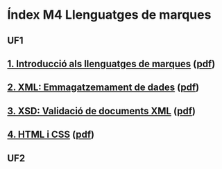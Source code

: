 # Índex M4 Llenguatges de marques

## UF1

## [1. Introducció als llenguatges de marques](1-intro-lleng-marques.md) ([pdf](assets/pdf/1-intro-lleng-marques.pdf))
## [2. XML: Emmagatzemament de dades](2-xml.md) ([pdf](assets/pdf/2-xml.pdf))
## [3. XSD: Validació de documents XML](3-xsd.md) ([pdf](assets/pdf/3-xsd.pdf))
## [4. HTML i CSS](4-html-css.md) ([pdf](assets/pdf/4-html-css.pdf))

## UF2




